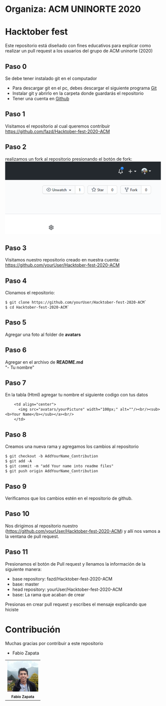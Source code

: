 # Organiza:  ACM UNINORTE 2020

# Hacktober fest
Este repositorio está diseñado con fines educativos para explicar como realizar un pull request a los usuarios del grupo de ACM uninorte (2020)


## Paso 0
Se debe tener instalado git en el computador
-  Para descargar git en el pc, debes descargar el siguiente programa [Git](https://git-scm.com/downloads)
-  Instalar git y abrirlo en la carpeta donde guardarás el repositorio
-  Tener una cuenta en [Github](htpps://www.github.com)


## Paso 1
Visitamos el repositorio al cual queremos contribuir 
https://github.com/fazd/Hacktober-fest-2020-ACM

## Paso 2
realizamos un fork al repositorio presionando el botón de fork:
![alt text](guide-files/fork.PNG?raw=true "Fork")

## Paso 3 
Visitamos nuestro repositorio creado en nuestra cuenta:
https://github.com/yourUser/Hacktober-fest-2020-ACM

## Paso 4
Clonamos el repositorio:
```ssh
$ git clone https://github.com/yourUser/Hacktober-fest-2020-ACM`
$ cd Hacktober-fest-2020-ACM`
``` 

## Paso 5
Agregar una foto al folder de **avatars**

## Paso 6
Agregar en el archivo de **README.md**  
"-  Tu nombre"

## Paso 7 
En la tabla (Html) agregar tu nombre el siguiente codigo con tus datos 
```ssh
    <td align="center">
      <img src="avatars/yourPicture" width="100px;" alt=""/><br/><sub><b>Your Name</b></sub></a><br/>
    </td>
```

## Paso 8
Creamos una nueva rama y agregamos los cambios al repositorio
```ssh
$ git checkout -b AddYourName_Contribution
$ git add -A
$ git commit -m "add Your name into readme files"
$ git push origin AddYourName_Contribution
```
## Paso 9
Verificamos que los cambios estén en el repositorio de github.

## Paso 10
Nos dirigimos al repositorio nuestro (https://github.com/yourUser/Hacktober-fest-2020-ACM) y allí nos vamos a la ventana de pull request.

## Paso 11
Presionamos el botón de Pull request y llenamos la información de la siguiente manera:
-  base repository: fazd/Hacktober-fest-2020-ACM 
-  base: master
-  head repository: yourUser/Hacktober-fest-2020-ACM
-  base: La rama que acaban de crear

Presionas en crear pull request y escribes el mensaje explicando que hiciste


# Contribución
Muchas gracias por contribuir a este repositorio

-  Fabio Zapata


<table>
<tr>
    <td align="center"><img src="avatars/fabioZapata.jpg" width="100px;" alt=""/><br /><sub><b>Fabio Zapata</b></sub></a><br/></td>
</tr>
  
</table>


